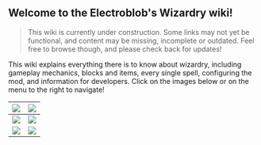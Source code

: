 ## Welcome to the Electroblob's Wizardry wiki!

> This wiki is currently under construction. Some links may not yet be functional, and content may be missing, incomplete or outdated. Feel free to browse though, and please check back for updates!

This wiki explains everything there is to know about wizardry, including gameplay mechanics, blocks and items, every single spell, configuring the mod, and information for developers. Click on the images below or on the menu to the right to navigate!

| [![](https://github.com/Electroblob77/Wizardry/wiki/images/screenshots/menu_getting_started.png)](https://github.com/Electroblob77/Wizardry/wiki/Getting-Started) | [![](https://github.com/Electroblob77/Wizardry/wiki/images/screenshots/menu_spells.png)](https://github.com/Electroblob77/Wizardry/wiki/Spells) |
|---|---|
| [![](https://github.com/Electroblob77/Wizardry/wiki/images/screenshots/menu_blocks.png)](https://github.com/Electroblob77/Wizardry/wiki/Blocks) | [![](https://github.com/Electroblob77/Wizardry/wiki/images/screenshots/menu_items.png)](https://github.com/Electroblob77/Wizardry/wiki/Items) |
| [![](https://github.com/Electroblob77/Wizardry/wiki/images/screenshots/menu_mobs.png)](https://github.com/Electroblob77/Wizardry/wiki/Mobs) | [![](https://github.com/Electroblob77/Wizardry/wiki/images/screenshots/menu_structures.png)](https://github.com/Electroblob77/Wizardry/wiki/Structures) |